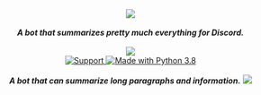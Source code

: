<div align="center">
  <img src="https://user-images.githubusercontent.com/63879791/203454775-6886084b-8489-4af5-b819-f22a2e252ee3.png"
  align="center">
  <br>
  <br>
  <strong><i>A bot that summarizes pretty much everything for Discord.</i></strong>
  <br>
  <br>

  <a href="#">
  <img src="https://user-images.githubusercontent.com/63879791/203455562-248eab90-ccd1-4a67-a536-3221e2123bc5.png">

  </a>

  <br>

  <a href="https://discord.gg/m56v2vH4rt">
    <img src="https://img.shields.io/discord/515071617815019520.svg?label=Discord&logo=Discord&colorB=7289da&style=for-the-badge" alt="Support">
  </a>

  <a href="https://www.python.org/downloads/">
    <img src="https://img.shields.io/badge/Made%20With-Python%203.8-blue.svg?style=for-the-badge&logo=Python" alt="Made with Python 3.8">
  </a>

<br>
<br>
  <strong><i>A bot that can summarize long paragraphs and information.</i></strong>

  <img src = https://user-images.githubusercontent.com/63879791/203456582-e398c79d-dccc-4735-bed2-cde9fdaeffd9.gif>
</div>
